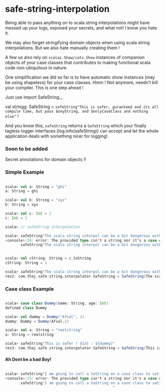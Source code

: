 # safe-string-interpolation

Being able to pass anything on to scala string interpolations might have messed up 
your logs, exposed your secrets, and what not! I know you hate it.

We may also forget stringifying domain objects when using scala string interpolations.
But we also hate manually creating them !

A few us also rely on `scalaz.Show/cats.Show` instances of companion objects of your case classes that contributes to making functional scala code non-ubiquitous in nature.

One simplification we did so far is to have automatic show instances (may be using shapeless)  for your case classes. 
Hmm ! Not anymore, needn't kill your compiler. This is one step ahead !

Just use 
import SafeString._

val stringg: SafeString = 
  `safeString"This is safer, guranteed and its all compile time, but pass $onyString, and $onlyCaseClass and nothing else"` !

And you know this, `safeString` returns a `SafeString` which your finally tagless logger interfaces (log.info(safeString)) can accept and let the whole application deals with something nicer for logging!.


### Soon to be added

Secret annotations for domain objects !!

### Simple Example
```scala

scala> val a: String = "ghi"
a: String = ghi

scala> val b: String = "xyz"
b: String = xyz

scala> val c: Int = 1
c: Int = 1

scala> // safeString interpolation

scala> safeString"The scala string interpol can be a bit dangerous with your secrets. ${a}, ${b}, ${c}"
<console>:24: error: The provided type isn't a string nor it's a case class, or you might have tried a `toString` on something while using `safeString`
       safeString"The scala string interpol can be a bit dangerous with your secrets. ${a}, ${b}, ${c}"
                                                                                                    ^

scala> val cString: String = c.toString
cString: String = 1

scala> safeString"The scala string interpol can be a bit dangerous with your secrets. ${a}, ${b}, ${cString}"
res2: com.thaj.safe.string.interpolator.SafeString = SafeString(The scala string interpol can be a bit dangerous with your secrets. ghi, xyz, 1)

```

### Case class Example

```scala

scala> case class Dummy(name: String, age: Int)
defined class Dummy

scala> val dummy = Dummy("Afsal", 1)
dummy: Dummy = Dummy(Afsal,1)

scala> val a: String = "realstring"
a: String = realstring

scala> safeString"This is safer ! ${a} : ${dummy}"
res3: com.thaj.safe.string.interpolator.SafeString = SafeString(This is safer ! realstring : { age: 1, name: Afsal })

```


#### Ah Dont be a bad Boy!

```scala

scala> safeString"I am going to call a toString on a case class to satisfy compiler ! ${a} : ${dummy.toString}"
<console>:23: error: The provided type isn't a string nor it's a case class, or you might have tried a `toString` on something while using `safeString`
       safeString"I am going to call a toString on a case class to satisfy compiler ! ${a} : ${dummy.toString}"
                                                 ^

```



